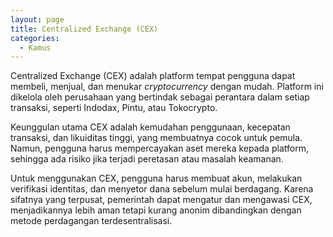 ```yaml
---
layout: page
title: Centralized Exchange (CEX)
categories:
  - Kamus
---
```


Centralized Exchange (CEX) adalah platform tempat pengguna dapat membeli, menjual, dan menukar *cryptocurrency* dengan mudah. Platform ini dikelola oleh perusahaan yang bertindak sebagai perantara dalam setiap transaksi, seperti Indodax, Pintu, atau Tokocrypto.

Keunggulan utama CEX adalah kemudahan penggunaan, kecepatan transaksi, dan likuiditas tinggi, yang membuatnya cocok untuk pemula. Namun, pengguna harus mempercayakan aset mereka kepada platform, sehingga ada risiko jika terjadi peretasan atau masalah keamanan.

Untuk menggunakan CEX, pengguna harus membuat akun, melakukan verifikasi identitas, dan menyetor dana sebelum mulai berdagang. Karena sifatnya yang terpusat, pemerintah dapat mengatur dan mengawasi CEX, menjadikannya lebih aman tetapi kurang anonim dibandingkan dengan metode perdagangan terdesentralisasi.